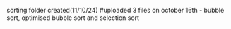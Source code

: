 sorting folder created(11/10/24)
#uploaded 3 files on october 16th - bubble sort, optimised bubble sort and selection sort
